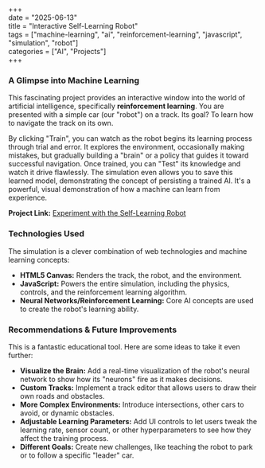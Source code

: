 +++  
date = "2025-06-13"  
title = "Interactive Self-Learning Robot"  
tags = ["machine-learning", "ai", "reinforcement-learning", "javascript", "simulation", "robot"]  
categories = ["AI", "Projects"]  
+++

### **A Glimpse into Machine Learning**

This fascinating project provides an interactive window into the world of artificial intelligence, specifically **reinforcement learning**. You are presented with a simple car (our "robot") on a track. Its goal? To learn how to navigate the track on its own.

By clicking "Train", you can watch as the robot begins its learning process through trial and error. It explores the environment, occasionally making mistakes, but gradually building a "brain" or a policy that guides it toward successful navigation. Once trained, you can "Test" its knowledge and watch it drive flawlessly. The simulation even allows you to save this learned model, demonstrating the concept of persisting a trained AI. It's a powerful, visual demonstration of how a machine can learn from experience.

**Project Link:** [Experiment with the Self-Learning Robot](/apps/003-self-learning-robot/)

### **Technologies Used**

The simulation is a clever combination of web technologies and machine learning concepts:

* **HTML5 Canvas:** Renders the track, the robot, and the environment.  
* **JavaScript:** Powers the entire simulation, including the physics, controls, and the reinforcement learning algorithm.  
* **Neural Networks/Reinforcement Learning:** Core AI concepts are used to create the robot's learning ability.

### **Recommendations & Future Improvements**

This is a fantastic educational tool. Here are some ideas to take it even further:

* **Visualize the Brain:** Add a real-time visualization of the robot's neural network to show how its "neurons" fire as it makes decisions.  
* **Custom Tracks:** Implement a track editor that allows users to draw their own roads and obstacles.  
* **More Complex Environments:** Introduce intersections, other cars to avoid, or dynamic obstacles.  
* **Adjustable Learning Parameters:** Add UI controls to let users tweak the learning rate, sensor count, or other hyperparameters to see how they affect the training process.  
* **Different Goals:** Create new challenges, like teaching the robot to park or to follow a specific "leader" car.
